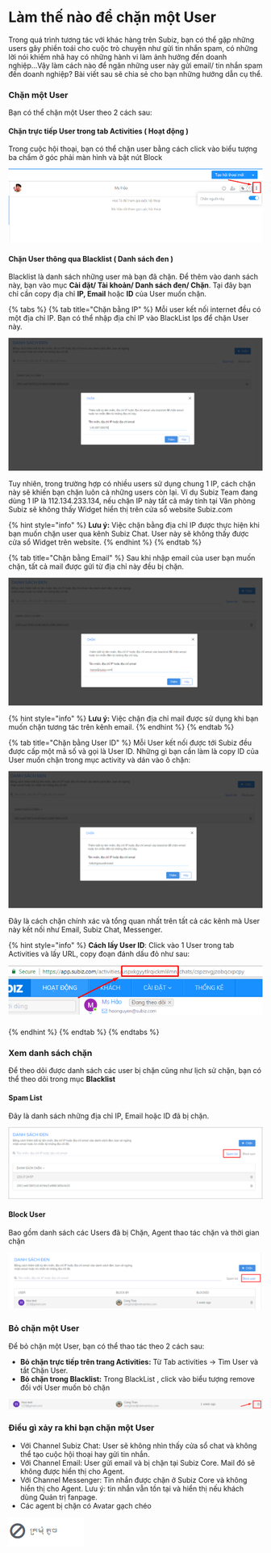 # Làm thế nào để chặn một User

Trong quá trình tương tác với khác hàng trên Subiz, bạn có thể gặp những users gây phiền toái cho cuộc trò chuyện như gửi tin nhắn spam, có những lời nói khiếm nhã hay có những hành vi làm ảnh hưởng đến doanh nghiệp...Vậy làm cách nào để ngăn những user này gửi email/ tin nhắn spam đến doanh nghiệp? Bài viết sau sẽ chia sẻ cho bạn những hướng dẫn cụ thể.

### Chặn một User

Bạn có thể chặn một User theo 2 cách sau:

#### Chặn trực tiếp User trong tab Activities \( Hoạt động \)

Trong cuộc hội thoại, bạn có thể chặn user bằng cách click vào biểu tượng ba chấm ở góc phải màn hình và bật nút Block

![Ch&#x1EB7;n User tr&#x1EF1;c ti&#x1EBF;p](../../.gitbook/assets/chan-user-truc-tiep.png)

#### Chặn User thông qua Blacklist \( Danh sách đen \)

Blacklist là danh sách những user mà bạn đã chặn. Để thêm vào danh sách này, bạn vào mục **Cài đặt/ Tài khoản/ Danh sách đen/ Chặn**. Tại đây bạn chỉ cần copy địa chỉ **IP, Email** hoặc **ID** của User muốn chặn.

{% tabs %}
{% tab title="Chặn bằng IP" %}
Mỗi user kết nối internet đều có một địa chỉ IP. Bạn có thể nhập địa chỉ IP vào BlackList Ips để chặn User này.

![Ch&#x1EB7;n theo &#x111;&#x1ECB;a ch&#x1EC9; IP](../../.gitbook/assets/chan-theo-dia-chi-ip.png)

Tuy nhiên, trong trường hợp có nhiều users sử dụng chung 1 IP, cách chặn này sẽ khiến bạn chặn luôn cả những users còn lại.  Ví dụ Subiz Team đang dùng 1 IP là 112.134.233.134, nếu chặn IP này tất cả máy tính tại Văn phòng Subiz sẽ không thấy Widget hiển thị trên cửa sổ website Subiz.com

{% hint style="info" %}
**Lưu ý:** Việc chặn bằng địa chỉ IP được thực hiện khi bạn muốn chặn user qua kênh Subiz Chat. User này sẽ không thấy được cửa sổ Widget trên website.
{% endhint %}
{% endtab %}

{% tab title="Chặn bằng Email" %}
Sau khi nhập email của user bạn muốn chặn, tất cả mail được gửi từ địa chỉ này đều bị chặn.

![Ch&#x1EB7;n theo Email](../../.gitbook/assets/chan-theo-email.png)

{% hint style="info" %}
**Lưu ý:** Việc chặn địa chỉ mail được sử dụng khi bạn muốn chặn tương tác trên kênh email.
{% endhint %}
{% endtab %}

{% tab title="Chặn bằng User ID" %}
Mỗi User kết nối được tới Subiz đều được cấp một mã số và gọi là User ID.  Những gì bạn cần làm là copy ID của User muốn chặn trong mục activity và dán vào ô chặn:

![Ch&#x1EB7;n theo ID](../../.gitbook/assets/chan-theo-id.png)

Đây là cách chặn chính xác và tổng quan nhất trên tất cả các kênh mà User này kết nối như Email,  Subiz Chat, Messenger.

{% hint style="info" %}
**Cách lấy User ID**: Click vào 1 User trong tab Activities và lấy URL, copy đoạn đánh dấu đỏ như sau:

![C&#xE1;ch l&#x1EA5;y User ID](../../.gitbook/assets/cach-lay-user-id.png)

### 
{% endhint %}
{% endtab %}
{% endtabs %}

### Xem danh sách chặn

Để theo dõi được danh sách các user bị chặn cũng như lịch sử chặn,  bạn có thể theo dõi trong mục **Blacklist**

#### Spam List

Đây là  danh sách những địa chỉ IP, Email hoặc ID đã bị chặn.

![Spam List](../../.gitbook/assets/spam-list.png)

#### Block User

Bao gồm danh sách các Users đã bị Chặn, Agent thao tác chặn và thời gian chặn

![Block User](../../.gitbook/assets/block-user.png)

### Bỏ chặn một User

Để bỏ chặn một User, bạn có thể thao tác theo 2 cách sau:

* **Bỏ chặn trực tiếp trên trang Activities:**  Từ Tab activities -&gt; Tìm User và tắt Chặn User.
* **Bỏ chặn trong Blacklist:** Trong BlackList , click vào biểu tượng remove đối với User muốn bỏ chặn

![B&#x1ECF; ch&#x1EB7;n m&#x1ED9;t User](../../.gitbook/assets/bo-chan.png)

### Điều gì xảy ra khi bạn chặn một User

* Với Channel Subiz Chat: User sẽ không nhìn thấy cửa sổ chat và không thể tạo cuộc hội thoại hay gửi tin nhắn.
* Với Channel Email: User gửi email và bị chặn tại Subiz Core. Mail đó sẽ không được hiển thị cho Agent.
* Với Channel Messenger: Tin nhắn được chặn ở Subiz Core và không hiển thị cho Agent. Lưu  ý: tin nhắn vẫn tồn tại và hiển thị nếu khách dùng Quản trị fanpage.
* Các agent bị chặn có Avatar gạch chéo  

![Hi&#x1EC7;n th&#x1ECB; Agent b&#x1ECB; ch&#x1EB7;n](../../.gitbook/assets/spam-avatar.png)

